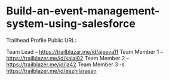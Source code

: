 # Build-an-event-management-system-using-salesforce

Trailhead Profile Public URL:

Team Lead – https://trailblazar.me/id/ajeeva11
Team Member 1 – https://trailblazer.me/id/kalai02
Team Member 2 – https://trailblazer.me/id/la42
Team Member 3 -s https://trailblazer.me/id/eezhilarasan
